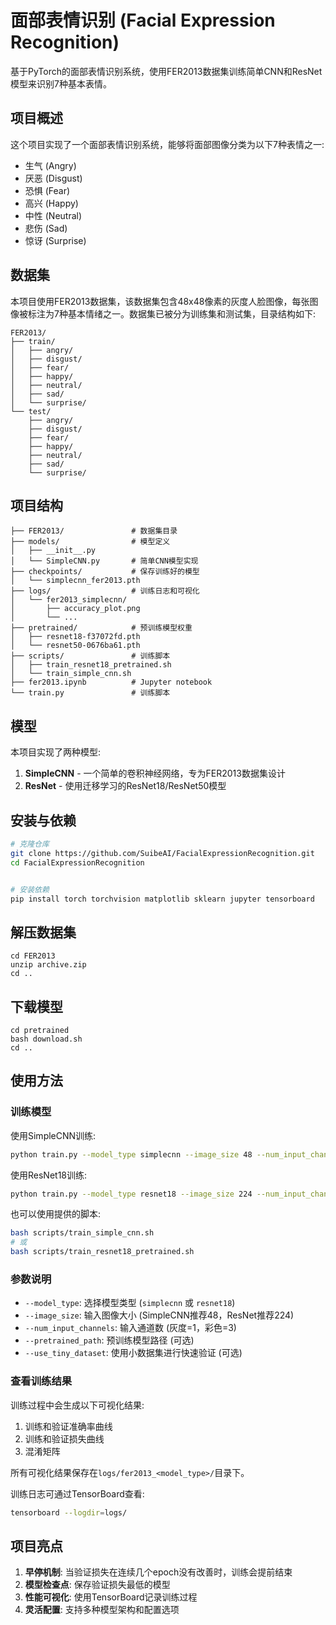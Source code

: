 # 面部表情识别 (Facial Expression Recognition)

基于PyTorch的面部表情识别系统，使用FER2013数据集训练简单CNN和ResNet模型来识别7种基本表情。

## 项目概述

这个项目实现了一个面部表情识别系统，能够将面部图像分类为以下7种表情之一:
- 生气 (Angry)
- 厌恶 (Disgust)
- 恐惧 (Fear)
- 高兴 (Happy)
- 中性 (Neutral)
- 悲伤 (Sad)
- 惊讶 (Surprise)

## 数据集

本项目使用FER2013数据集，该数据集包含48x48像素的灰度人脸图像，每张图像被标注为7种基本情绪之一。数据集已被分为训练集和测试集，目录结构如下:

```
FER2013/
├── train/
│   ├── angry/
│   ├── disgust/
│   ├── fear/
│   ├── happy/
│   ├── neutral/
│   ├── sad/
│   └── surprise/
└── test/
    ├── angry/
    ├── disgust/
    ├── fear/
    ├── happy/
    ├── neutral/
    ├── sad/
    └── surprise/
```

## 项目结构

```
├── FER2013/               # 数据集目录
├── models/                # 模型定义
│   ├── __init__.py
│   └── SimpleCNN.py       # 简单CNN模型实现
├── checkpoints/           # 保存训练好的模型
│   └── simplecnn_fer2013.pth
├── logs/                  # 训练日志和可视化
│   └── fer2013_simplecnn/
│       ├── accuracy_plot.png
│       └── ...
├── pretrained/            # 预训练模型权重
│   ├── resnet18-f37072fd.pth
│   └── resnet50-0676ba61.pth
├── scripts/               # 训练脚本
│   ├── train_resnet18_pretrained.sh
│   └── train_simple_cnn.sh
├── fer2013.ipynb          # Jupyter notebook
└── train.py               # 训练脚本
```

## 模型

本项目实现了两种模型:

1. **SimpleCNN** - 一个简单的卷积神经网络，专为FER2013数据集设计
2. **ResNet** - 使用迁移学习的ResNet18/ResNet50模型

## 安装与依赖

```bash
# 克隆仓库
git clone https://github.com/SuibeAI/FacialExpressionRecognition.git
cd FacialExpressionRecognition


# 安装依赖
pip install torch torchvision matplotlib sklearn jupyter tensorboard
```

## 解压数据集
```
cd FER2013
unzip archive.zip
cd ..  
```

## 下载模型
```
cd pretrained
bash download.sh
cd ..
```


## 使用方法

### 训练模型

使用SimpleCNN训练:

```bash
python train.py --model_type simplecnn --image_size 48 --num_input_channels 1
```

使用ResNet18训练:

```bash
python train.py --model_type resnet18 --image_size 224 --num_input_channels 3 --pretrained_path ./pretrained/resnet18-f37072fd.pth
```

也可以使用提供的脚本:

```bash
bash scripts/train_simple_cnn.sh
# 或
bash scripts/train_resnet18_pretrained.sh
```

### 参数说明

- `--model_type`: 选择模型类型 (`simplecnn` 或 `resnet18`)
- `--image_size`: 输入图像大小 (SimpleCNN推荐48，ResNet推荐224)
- `--num_input_channels`: 输入通道数 (灰度=1，彩色=3)
- `--pretrained_path`: 预训练模型路径 (可选)
- `--use_tiny_dataset`: 使用小数据集进行快速验证 (可选)

### 查看训练结果

训练过程中会生成以下可视化结果:

1. 训练和验证准确率曲线
2. 训练和验证损失曲线
3. 混淆矩阵

所有可视化结果保存在`logs/fer2013_<model_type>/`目录下。

训练日志可通过TensorBoard查看:

```bash
tensorboard --logdir=logs/
```

## 项目亮点

1. **早停机制**: 当验证损失在连续几个epoch没有改善时，训练会提前结束
2. **模型检查点**: 保存验证损失最低的模型
3. **性能可视化**: 使用TensorBoard记录训练过程
4. **灵活配置**: 支持多种模型架构和配置选项


